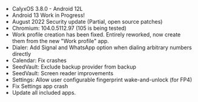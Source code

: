 * CalyxOS 3.8.0 - Android 12L
* Android 13 Work in Progress!
* August 2022 Security update (Partial, open source patches)
* Chromium: 104.0.5112.97 (105 is being tested)
* Work profile creation has been fixed. Entirely reworked, now create them from the new "Work profile" app.
* Dialer: Add Signal and WhatsApp option when dialing arbitrary numbers directly
* Calendar: Fix crashes
* SeedVault: Exclude backup provider from backup
* SeedVault: Screen reader improvements
* Settings: Allow user configurable fingerprint wake-and-unlock (for FP4)
* Fix Settings app crash
* Update all included apps.
